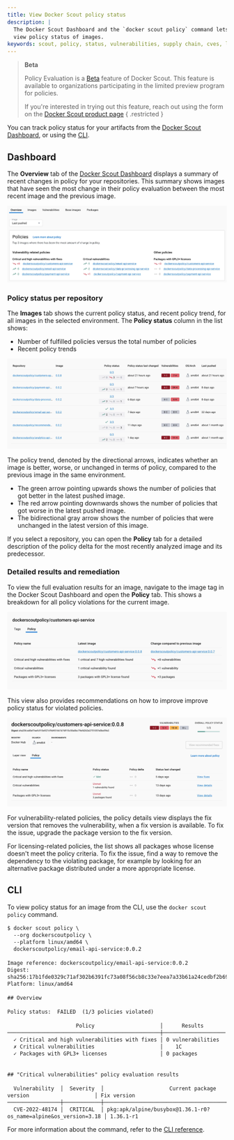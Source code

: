 ```yaml
---
title: View Docker Scout policy status
description: |
  The Docker Scout Dashboard and the `docker scout policy` command lets you
  view policy status of images.
keywords: scout, policy, status, vulnerabilities, supply chain, cves, licenses
---
```


> **Beta**
>
> Policy Evaluation is a [Beta](/release-lifecycle/#beta) feature of Docker
> Scout. This feature is available to organizations participating in the
> limited preview program for policies.
>
> If you're interested in trying out this feature, reach out using the form on
> the [Docker Scout product page](https://docker.com/products/docker-scout)
{ .restricted }

You can track policy status for your artifacts from the [Docker Scout
Dashboard](#dashboard), or using the [CLI](#cli).

## Dashboard

The **Overview** tab of the [Docker Scout Dashboard](https://scout.docker.com/)
displays a summary of recent changes in policy for your repositories.
This summary shows images that have seen the most change in their policy
evaluation between the most recent image and the previous image.

![Policy overview](../images/policy-overview.webp)

### Policy status per repository

The **Images** tab shows the current policy status, and recent policy trend,
for all images in the selected environment. The **Policy status** column in the
list shows:

- Number of fulfilled policies versus the total number of policies
- Recent policy trends

![Policy status in the image list](../images/policy-image-list.webp)

The policy trend, denoted by the directional arrows, indicates whether an image
is better, worse, or unchanged in terms of policy, compared to the previous
image in the same environment.

- The green arrow pointing upwards shows the number of policies that got better
  in the latest pushed image.
- The red arrow pointing downwards shows the number of policies that got worse
  in the latest pushed image.
- The bidirectional gray arrow shows the number of policies that were unchanged
  in the latest version of this image.

If you select a repository, you can open the **Policy** tab for a detailed
description of the policy delta for the most recently analyzed image and its
predecessor.

### Detailed results and remediation

To view the full evaluation results for an image, navigate to the image tag in
the Docker Scout Dashboard and open the **Policy** tab. This shows a breakdown
for all policy violations for the current image.

![Detailed Policy Evaluation results](../images/policy-detailed-results.webp)

This view also provides recommendations on how to improve improve policy status
for violated policies.

![Policy details in the tag view](../images/policy-tag-view.webp)

For vulnerability-related policies, the policy details view displays the fix
version that removes the vulnerability, when a fix version is available. To fix
the issue, upgrade the package version to the fix version.

For licensing-related policies, the list shows all packages whose license
doesn't meet the policy criteria. To fix the issue, find a way to remove the
dependency to the violating package, for example by looking for an alternative
package distributed under a more appropriate license.

## CLI

To view policy status for an image from the CLI, use the `docker scout policy`
command.

```console
$ docker scout policy \
  --org dockerscoutpolicy \
  --platform linux/amd64 \
  dockerscoutpolicy/email-api-service:0.0.2

Image reference: dockerscoutpolicy/email-api-service:0.0.2
Digest: sha256:17b1fde0329c71af302b6391fc73a08f56cb8c33e7eea7a33b61a24cedbf2b69
Platform: linux/amd64

## Overview

Policy status:  FAILED  (1/3 policies violated)

                      Policy                     │      Results       
─────────────────────────────────────────────────┼────────────────────
  ✓ Critical and high vulnerabilities with fixes │ 0 vulnerabilities  
  ✗ Critical vulnerabilities                     │    1C              
  ✓ Packages with GPL3+ licenses                 │ 0 packages         


## "Critical vulnerabilities" policy evaluation results

  Vulnerability  │  Severity  │                     Current package version                     │ Fix version  
─────────────────┼────────────┼─────────────────────────────────────────────────────────────────┼──────────────
  CVE-2022-48174 │  CRITICAL  │ pkg:apk/alpine/busybox@1.36.1-r0?os_name=alpine&os_version=3.18 │ 1.36.1-r1
```

For more information about the command, refer to the [CLI
reference](../../engine/reference/commandline/scout_policy.md).
